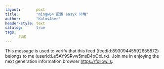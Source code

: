 ```yaml
---
layout:       post
title:        "mingw64 配置 easyx 环境"
author:       "KalosAner"
header-style: text
catalog:      true
tags:
    - 后端
---
```


This message is used to verify that this feed (feedId:89309445592655872) belongs to me (userId:Le5AY9SRvw5msB4oObLrk). Join me in enjoying the next generation information browser https://follow.is.
